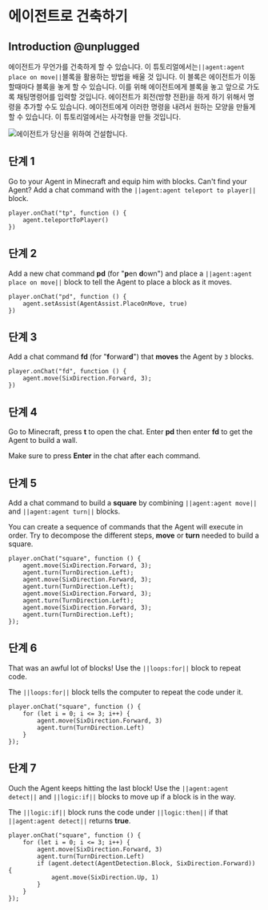 # 에이전트로 건축하기

## Introduction @unplugged

에이전트가 무언가를 건축하게 할 수 있습니다. 이 튜토리얼에서는`||agent:agent place on move||`블록을 활용하는 방법을 배울 것 입니다. 이 블록은 에이전트가 이동할때마다 블록을 놓게 할 수 있습니다. 이를 위해 에이전트에게 블록을 놓고 앞으로 가도록 채팅명령어를 입력할 것입니다. 에이전트가 회전(방향 전환)을 하게 하기 위해서 명령을 추가할 수도 있습니다. 에이전트에게 이러한 명령을 내려서 원하는 모양을 만들게 할 수 있습니다. 이 튜토리얼에서는 사각형을 만들 것입니다.

![에이전트가 당신을 위하여 건설합니다.](/static/tutorials/agent-build.gif)

## 단계 1

Go to your Agent in Minecraft and equip him with blocks. Can't find your Agent? Add a chat command with the `||agent:agent teleport to player||` block.

```blocks
player.onChat("tp", function () {
    agent.teleportToPlayer()
})
```

## 단계 2

Add a new chat command **pd** (for "**p**en **d**own") and place a `||agent:agent place on move||` block to tell the Agent to place a block as it moves.

```blocks
player.onChat("pd", function () {
    agent.setAssist(AgentAssist.PlaceOnMove, true)
})
```

## 단계 3

Add a chat command **fd** (for "**f**orwar**d**") that **moves** the Agent by `3` blocks.

```blocks
player.onChat("fd", function () {
    agent.move(SixDirection.Forward, 3);
})
```

## 단계 4

Go to Minecraft, press **t** to open the chat. Enter **pd** then enter **fd** to get the Agent to build a wall.

Make sure to press **Enter** in the chat after each command.

## 단계 5

Add a chat command to build a **square** by combining `||agent:agent move||` and `||agent:agent turn||` blocks.

You can create a sequence of commands that the Agent will execute in order. Try to decompose the different steps, **move** or **turn** needed to build a square.

```blocks
player.onChat("square", function () {
    agent.move(SixDirection.Forward, 3);
    agent.turn(TurnDirection.Left);
    agent.move(SixDirection.Forward, 3);
    agent.turn(TurnDirection.Left);
    agent.move(SixDirection.Forward, 3);
    agent.turn(TurnDirection.Left);
    agent.move(SixDirection.Forward, 3);
    agent.turn(TurnDirection.Left);
});
```

## 단계 6

That was an awful lot of blocks! Use the `||loops:for||` block to repeat code.

The `||loops:for||` block tells the computer to repeat the code under it.

```blocks
player.onChat("square", function () {
    for (let i = 0; i <= 3; i++) {
        agent.move(SixDirection.Forward, 3)
        agent.turn(TurnDirection.Left)
    }
});
```

## 단계 7

Ouch the Agent keeps hitting the last block! Use the `||agent:agent detect||` and `||logic:if||` blocks to move up if a block is in the way.

The `||logic:if||` block runs the code under `||logic:then||` if that `||agent:agent detect||` returns **true**.

```blocks
player.onChat("square", function () {
    for (let i = 0; i <= 3; i++) {
        agent.move(SixDirection.Forward, 3)
        agent.turn(TurnDirection.Left)
        if (agent.detect(AgentDetection.Block, SixDirection.Forward)) {
            agent.move(SixDirection.Up, 1)
        }
    }
});
```